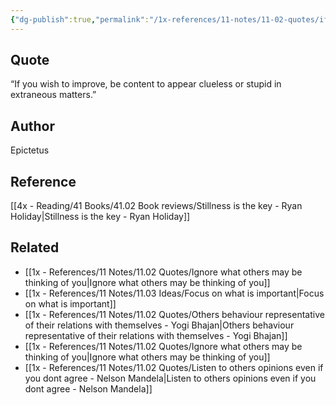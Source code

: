 ```yaml
---
{"dg-publish":true,"permalink":"/1x-references/11-notes/11-02-quotes/if-you-wish-to-improve-be-content-to-appear-clueless-or-stupid-in-extraneous-matters-epictetus/","title":"If you wish to improve be content to appear clueless or stupid in extraneous matters - Epictetus","created":"2024-03-10T09:22:34.214+03:00","updated":"2024-03-10T09:24:23.969+03:00"}
---
```



## Quote
“If you wish to improve, be content to appear clueless or stupid in extraneous matters.”

## Author
Epictetus

## Reference
[[4x - Reading/41 Books/41.02 Book reviews/Stillness is the key - Ryan Holiday\|Stillness is the key - Ryan Holiday]]

## Related
- [[1x - References/11 Notes/11.02 Quotes/Ignore what others may be thinking of you\|Ignore what others may be thinking of you]]
- [[1x - References/11 Notes/11.03 Ideas/Focus on what is important\|Focus on what is important]]
- [[1x - References/11 Notes/11.02 Quotes/Others behaviour representative of their relations with themselves - Yogi Bhajan\|Others behaviour representative of their relations with themselves - Yogi Bhajan]]
- [[1x - References/11 Notes/11.02 Quotes/Ignore what others may be thinking of you\|Ignore what others may be thinking of you]]
- [[1x - References/11 Notes/11.02 Quotes/Listen to others opinions even if you dont agree - Nelson Mandela\|Listen to others opinions even if you dont agree - Nelson Mandela]]